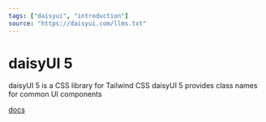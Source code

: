 ```yaml
---
tags: ["daisyui", "introduction"]
source: "https://daisyui.com/llms.txt"
---
```


# daisyUI 5
daisyUI 5 is a CSS library for Tailwind CSS
daisyUI 5 provides class names for common UI components

[docs](http://daisyui.com)
